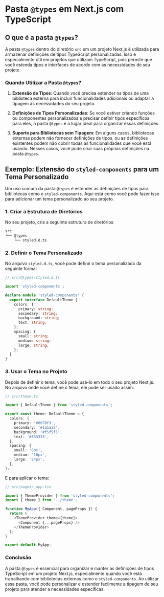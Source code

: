 # Pasta `@types` em Next.js com TypeScript

## O que é a pasta `@types`?

A pasta `@types` dentro do diretório `src` em um projeto Next.js é utilizada para armazenar definições de tipos TypeScript personalizadas. Isso é especialmente útil em projetos que utilizam TypeScript, pois permite que você estenda tipos e interfaces de acordo com as necessidades do seu projeto.

### Quando Utilizar a Pasta `@types`?

1. **Extensão de Tipos**: Quando você precisa estender os tipos de uma biblioteca externa para incluir funcionalidades adicionais ou adaptar a tipagem às necessidades do seu projeto.

2. **Definições de Tipos Personalizadas**: Se você estiver criando funções ou componentes personalizados e precisar definir tipos específicos para eles, a pasta `@types` é o lugar ideal para organizar essas definições.

3. **Suporte para Bibliotecas sem Tipagem**: Em alguns casos, bibliotecas externas podem não fornecer definições de tipos, ou as definições existentes podem não cobrir todas as funcionalidades que você está usando. Nesses casos, você pode criar suas próprias definições na pasta `@types`.

## Exemplo: Extensão do `styled-components` para um Tema Personalizado

Um uso comum da pasta `@types` é estender as definições de tipos para bibliotecas como o `styled-components`. Aqui está como você pode fazer isso para adicionar um tema personalizado ao seu projeto.

### 1. Criar a Estrutura de Diretórios

No seu projeto, crie a seguinte estrutura de diretórios:

```bash
src
└── @types
    └── styled.d.ts
```

### 2. Definir o Tema Personalizado

No arquivo `styled.d.ts`, você pode definir o tema personalizado da seguinte forma:

```typescript
// src/@types/styled.d.ts

import 'styled-components';

declare module 'styled-components' {
  export interface DefaultTheme {
    colors: {
      primary: string;
      secondary: string;
      background: string;
      text: string;
    };
    spacing: {
      small: string;
      medium: string;
      large: string;
    };
  }
}
```

### 3. Usar o Tema no Projeto

Depois de definir o tema, você pode usá-lo em todo o seu projeto Next.js. No arquivo onde você define o tema, ele pode ser usado assim:

```typescript
// src/theme.ts

import { DefaultTheme } from 'styled-components';

export const theme: DefaultTheme = {
  colors: {
    primary: '#0070f3',
    secondary: '#1a1a1a',
    background: '#f5f5f5',
    text: '#333333',
  },
  spacing: {
    small: '8px',
    medium: '16px',
    large: '24px',
  },
};
```

E para aplicar o tema:

```typescript
// src/pages/_app.tsx

import { ThemeProvider } from 'styled-components';
import { theme } from '../theme';

function MyApp({ Component, pageProps }) {
  return (
    <ThemeProvider theme={theme}>
      <Component {...pageProps} />
    </ThemeProvider>
  );
}

export default MyApp;
```

### Conclusão

A pasta `@types` é essencial para organizar e manter as definições de tipos TypeScript em um projeto Next.js, especialmente quando você está trabalhando com bibliotecas externas como o `styled-components`. Ao utilizar essa pasta, você pode personalizar e estender facilmente a tipagem de seu projeto para atender a necessidades específicas.
